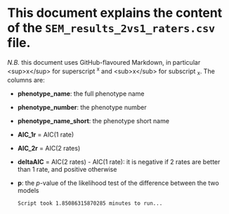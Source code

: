 
# This document explains the content of the `SEM_results_2vs1_raters.csv` file.



*N.B.* this document uses GitHub-flavoured Markdown, in particular \<sup\>x\</sup\> for superscript <sup>x</sup> and \<sub\>x\</sub\> for subscript <sub>x</sub>.
The columns are:



- **phenotype\_name**: the full phenotype name

- **phenotype\_number**: the phenotype number

- **phenotype\_name\_short**: the phenotype short name

- **AIC_1r** = AIC(1 rate)

- **AIC_2r** = AIC(2 rates)

- **deltaAIC** = AIC(2 rates) - AIC(1 rate): it is negative if 2 rates are better than 1 rate, and positive otherwise

- **p**: the *p*-value of the likelihood test of the difference between the two models

      Script took 1.85086315870285 minutes to run...
